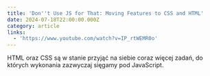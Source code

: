 ```yaml
---
title: 'Don''t Use JS for That: Moving Features to CSS and HTML'
date: 2024-07-18T22:00:00.000Z
category: article
links:
  - 'https://www.youtube.com/watch?v=IP_rtWEMR0o'
---
```


HTML oraz CSS są w stanie przyjąć na siebie coraz więcej zadań, do których wykonania zazwyczaj sięgamy pod JavaScript.
